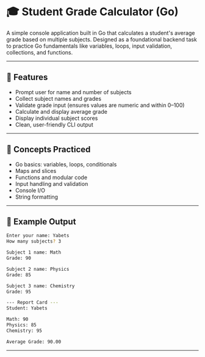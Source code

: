 # 🎓 Student Grade Calculator (Go)

A simple console application built in Go that calculates a student's average grade based on multiple subjects. Designed as a foundational backend task to practice Go fundamentals like variables, loops, input validation, collections, and functions.

---

## 📌 Features

- Prompt user for name and number of subjects
- Collect subject names and grades
- Validate grade input (ensures values are numeric and within 0–100)
- Calculate and display average grade
- Display individual subject scores
- Clean, user-friendly CLI output

---

## 🧠 Concepts Practiced

- Go basics: variables, loops, conditionals
- Maps and slices
- Functions and modular code
- Input handling and validation
- Console I/O
- String formatting

---

## 📸 Example Output

```bash
Enter your name: Yabets
How many subjects? 3

Subject 1 name: Math
Grade: 90

Subject 2 name: Physics
Grade: 85

Subject 3 name: Chemistry
Grade: 95

--- Report Card ---
Student: Yabets

Math: 90
Physics: 85
Chemistry: 95

Average Grade: 90.00

```

---
